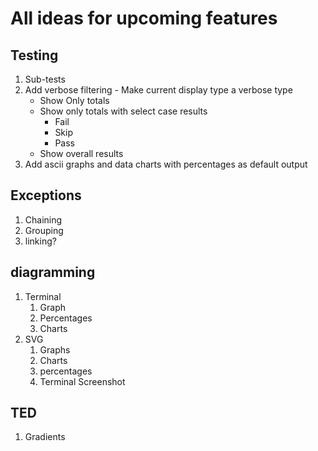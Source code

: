 # All ideas for upcoming features

## Testing
1. Sub-tests
1. Add verbose filtering - Make current display type a verbose type
   * Show Only totals
   * Show only totals with select case results
     * Fail
     * Skip
     * Pass
   * Show overall results
1. Add ascii graphs and data charts with percentages as default output

## Exceptions
1. Chaining
1. Grouping
1. linking?

## diagramming
1. Terminal
   1. Graph
   2. Percentages
   3. Charts
2. SVG
   1. Graphs
   2. Charts
   3. percentages
   4. Terminal Screenshot

## TED
1. Gradients